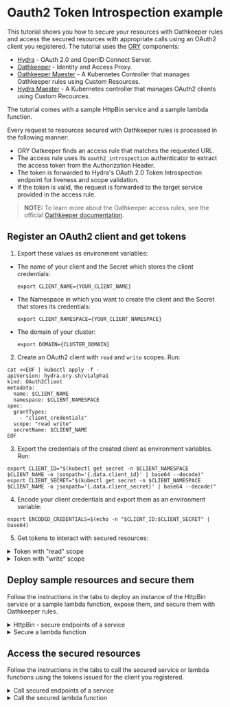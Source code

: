 # Oauth2 Token Introspection example

This tutorial shows you how to secure your resources with Oathkeeper rules and access the secured resources with appropriate calls using an OAuth2 client you registered. The tutorial uses the [ORY](https://www.ory.sh/) components:  

- [Hydra](https://www.ory.sh/docs/hydra/) - OAuth 2.0 and OpenID Connect Server.
- [Oathkeeper](https://www.ory.sh/docs/oathkeeper/) - Identity and Access Proxy.
- [Oathkeeper Maester](https://github.com/ory/oathkeeper-k8s-controller) - A Kubernetes Controller that manages Oathkeeper rules using Custom Resources.
- [Hydra Maester](https://github.com/ory/hydra-maester) - A Kubernetes controller that manages OAuth2 clients using Custom Recources.

The tutorial comes with a sample HttpBin service and a sample lambda function.

Every request to resources secured with Oathkeeper rules is processed in the following manner:

- ORY Oatkeeper finds an access rule that matches the requested URL.
- The access rule uses its `oauth2_introspection` authenticator to extract the access token from the Authorization Header.
- The token is forwarded to Hydra's OAuth 2.0 Token Introspection endpoint for liveness and scope validation.
- If the token is valid, the request is forwarded to the target service provided in the access rule.

>**NOTE:** To learn more about the Oathkeeper access rules, see the official [Oathkeeper documentation](https://www.ory.sh/docs/oathkeeper/api-access-rules).

## Register an OAuth2 client and get tokens

1. Export these values as environment variables:

  - The name of your client and the Secret which stores the client credentials:

    ```
    export CLIENT_NAME={YOUR_CLIENT_NAME}
    ```

  - The Namespace in which you want to create the client and the Secret that stores its credentials:

    ```
    export CLIENT_NAMESPACE={YOUR_CLIENT_NAMESPACE}
    ```

  - The domain of your cluster:

    ```
    export DOMAIN={CLUSTER_DOMAIN}
    ```

2. Create an OAuth2 client with `read` and `write` scopes. Run:

  ```
  cat <<EOF | kubectl apply -f -
  apiVersion: hydra.ory.sh/v1alpha1
  kind: OAuth2Client
  metadata:
    name: $CLIENT_NAME
    namespace: $CLIENT_NAMESPACE
  spec:
    grantTypes:
      - "client_credentials"
    scope: "read write"
    secretName: $CLIENT_NAME
  EOF
  ```

3. Export the credentials of the created client as environment variables. Run:

  ```
  export CLIENT_ID="$(kubectl get secret -n $CLIENT_NAMESPACE $CLIENT_NAME -o jsonpath='{.data.client_id}' | base64 --decode)"
  export CLIENT_SECRET="$(kubectl get secret -n $CLIENT_NAMESPACE $CLIENT_NAME -o jsonpath='{.data.client_secret}' | base64 --decode)"
  ```

4. Encode your client credentials and export them as an environment variable:

  ```
  export ENCODED_CREDENTIALS=$(echo -n "$CLIENT_ID:$CLIENT_SECRET" | base64)
  ```

5. Get tokens to interact with secured resources:

<div tabs>
  <details>
  <summary>
  Token with "read" scope
  </summary>

  1. Get the token:

      ```
      curl -ik -X POST "https://oauth2.$DOMAIN/oauth2/token" -H "Authorization: Basic $ENCODED_CREDENTIALS" -F "grant_type=client_credentials" -F "scope=read"
      ```

  2. Export the issued token as an environment variable:

      ```
      export ACCESS_TOKEN_READ={ISSUED_READ_TOKEN}
      ```

  </details>
  <details>
  <summary>
  Token with "write" scope
  </summary>

  1. Get the token:

      ```
      curl -ik -X POST "https://oauth2.$DOMAIN/oauth2/token" -H "Authorization: Basic $ENCODED_CREDENTIALS" -F "grant_type=client_credentials" -F "scope=write"
      ```

  2. Export the issued token as an environment variable:

      ```
      export ACCESS_TOKEN_WRITE={ISSUED_WRITE_TOKEN}
      ```

   </details>
</div>

## Deploy sample resources and secure them

Follow the instructions in the tabs to deploy an instance of the HttpBin service or a sample lambda function, expose them, and secure them with Oathkeeper rules.

<div tabs>

  <details>
  <summary>
  HttpBin - secure endpoints of a service
  </summary>

1. Deploy an instance of the HttpBin service:

  ```
  kubectl apply -f https://raw.githubusercontent.com/istio/istio/master/samples/httpbin/httpbin.yaml
  ```

2. Expose the service by creating a VirtualService:

  ```
  cat <<EOF | kubectl apply -f -
  apiVersion: networking.istio.io/v1alpha3
  kind: VirtualService
  metadata:
    name: httpbin-proxy
    namespace: kyma-system
  spec:
    gateways:
    - kyma-gateway
    hosts:
    - httpbin-proxy.$DOMAIN
    http:
    - match:
      - uri:
          regex: /.*
      route:
      - destination:
          host: ory-oathkeeper-proxy
          port:
            number: 4455
  EOF
  ```

>**NOTE:** If you are running Kyma on Minikube, add `httpbin-proxy.kyma.local` to the entry with Minikube IP in your system's `/etc/hosts` file.

3. Secure the service with rules by creating custom resources:

- Require tokens with "read" scope for `GET` requests in the entire service

  ```
  cat <<EOF | kubectl apply -f -
  apiVersion: oathkeeper.ory.sh/v1alpha1
  kind: Rule
  metadata:
    name: httpbin-read
    namespace: default
  spec:
    description: httpbin access with "read" scope
    upstream:
      url: http://httpbin.default.svc.cluster.local:8000
    match:
      methods: ["GET"]
      url: <http|https>://httpbin-proxy.$DOMAIN/<.*>
    authenticators:
      - handler: oauth2_introspection
        config:
          required_scope: ["read"]
    authorizer:
      handler: allow
  EOF
  ```

- Require tokens with "write" scope for `POST` requests to the `/post` endpoint of the service

  ```
  cat <<EOF | kubectl apply -f -
  apiVersion: oathkeeper.ory.sh/v1alpha1
  kind: Rule
  metadata:
    name: httpbin-write
    namespace: default
  spec:
    description: httpbin access with "write" scope
    upstream:
      url: http://httpbin.default.svc.cluster.local:8000
    match:
      methods: ["POST"]
      url: <http|https>://httpbin-proxy.$DOMAIN/post
    authenticators:
      - handler: oauth2_introspection
        config:
          required_scope: ["write"]
    authorizer:
      handler: allow
  EOF
  ```

  </details>

  <details>
  <summary>
  Secure a lambda function
  </summary>

1. Create a lambda function using the supplied code:

  ```
  kubectl apply -f lambda.yaml
  ```

2. Expose the lambda function by creating a VirtualService:

  ```
  cat <<EOF | kubectl apply -f -
  apiVersion: networking.istio.io/v1alpha3
  kind: VirtualService
  metadata:
    name: lambda-proxy
    namespace: kyma-system
  spec:
    gateways:
    - kyma-gateway
    hosts:
    - lambda-proxy.$DOMAIN
    http:
    - match:
      - uri:
          regex: /.*
      route:
      - destination:
          host: ory-oathkeeper-proxy
          port:
            number: 4455
  EOF
  ```

>**NOTE:** If you are running Kyma on Minikube, add `lambda-proxy.kyma.local` to the entry with Minikube IP in your system's `/etc/hosts` file.  

3. Create this CR to secure the lambda with a rule that requires all `GET` requests to have a valid token with the "read" scope:

  ```
  cat <<EOF | kubectl apply -f -
  apiVersion: oathkeeper.ory.sh/v1alpha1
  kind: Rule
  metadata:
    name: lambda-read
    namespace: default
  spec:
    description: lambda access with "read" scope
    upstream:
      url: http://lambda.stage.svc.cluster.local:8080
    match:
      methods: ["GET"]
      url: <http|https>://lambda-proxy.$DOMAIN/lambda
    authenticators:
      - handler: oauth2_introspection
        config:
          required_scope: ["read"]
    authorizer:
      handler: allow
  EOF
```


  </details>
</div>

## Access the secured resources

Follow the instructions in the tabs to call the secured service or lambda functions using the tokens issued for the client you registered.

<div tabs>

  <details>
  <summary>
  Call secured endpoints of a service
  </summary>

1. Send a `GET` request with a token with the "read" scope to the HttpBin service:

  ```
  curl -ik -X GET https://httpbin-proxy.$DOMAIN/headers -H "Authorization: Bearer $ACCESS_TOKEN_READ"
  ```

2. Send a `POST` request with a token with the "write" scope to the HttpBin's `/post` endpoint:

  ```
  curl -ik -X POST https://httpbin-proxy.$DOMAIN/post -d "test data" -H "Authorization: bearer $ACCESS_TOKEN_WRITE"
  ```

These calls return a code `200` response. If you call the service without a token, you get a code `401` response. If you call the service or its secured endpoint with a token with the wrong scope, you get the code `403` response.

  </details>

  <details>
  <summary>
  Call the secured lambda function
  </summary>

Send a `GET` request with a token with the "read" scope to the lambda function:

  ```
  curl -ik https://lambda-proxy.$DOMAIN/lambda -H "Authorization: bearer $ACCESS_TOKEN_READ"
  ```

This call returns a code `200` response. If you call the lambda function without a token, you get a code `401` response. If you call the lambda function with a token with the wrong scope, you get the code `403` response.

  </details>
</div>
